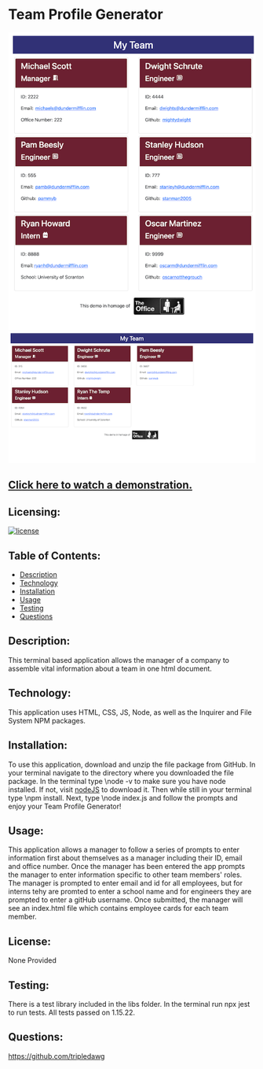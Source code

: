 # Team Profile Generator

![responsive screenshot](screenshot_responsive.png) ![full size screenshot](screenshot.png)

## [Click here to watch a demonstration.](https://watch.screencastify.com/v/4LxPgtdwVdKyn98V9Z14)

  ## Licensing:
  [![license](https://img.shields.io/badge/license-none-blue)](https://shields.io)
  ## Table of Contents: 
  - [Description](#description)
  - [Technology](#technology)
  - [Installation](#installation)
  - [Usage](#usage)
  - [Testing](#testing)
  - [Questions](#questions)


  ## Description:
  This terminal based application allows the manager of a company to assemble vital information about a team in one html document.  
  ## Technology:
  This application uses HTML, CSS, JS, Node, as well as the Inquirer and File System NPM packages. 
  ## Installation: 
  To use this application, download and unzip the file package from GitHub.  In your terminal navigate to the directory where you downloaded the file package.  In the terminal type    \node -v to make sure you have node installed.  If not, visit [nodeJS](nodejs.org) to download it.  Then while still in your terminal type    \npm install.  Next, type    \node index.js and follow the prompts and enjoy your Team Profile Generator! 
  ## Usage: 
  This application allows a manager to follow a series of prompts to enter information first about themselves as a manager including their ID, email and office number.  Once the manager has been entered the app prompts the manager to enter information specific to other team members' roles.  The manager is prompted to enter email and id for all employees, but for interns tehy are promted to enter a school name and for engineers they are prompted to enter a gitHub username. Once submitted, the manager will see an index.html file which contains employee cards for each team member.  
  ## License: 
  None Provided 
  ## Testing: 
  There is a test library included in the libs folder.  In the terminal run npx jest to run tests.  All tests passed on 1.15.22.  
  ## Questions: 
  <https://github.com/tripledawg>